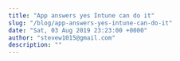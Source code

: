 ```yaml
---
title: "App answers yes Intune can do it"
slug: "/blog/app-answers-yes-intune-can-do-it"
date: "Sat, 03 Aug 2019 23:23:00 +0000"
author: "stevew1015@gmail.com"
description: ""
---
```


